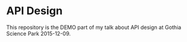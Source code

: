 # API Design

This repository is the DEMO part of my talk about API design
 at Gothia Science Park 2015-12-09.
 

